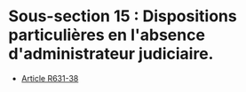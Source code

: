 # Sous-section 15 : Dispositions particulières en l'absence d'administrateur judiciaire.

- [Article R631-38](article-r631-38.md)
